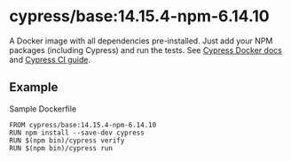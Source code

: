 <!-- WARNING: this file was autogenerated by generate-base-image.js -->
# cypress/base:14.15.4-npm-6.14.10

A Docker image with all dependencies pre-installed.
Just add your NPM packages (including Cypress) and run the tests.
See [Cypress Docker docs](https://on.cypress.io/docker) and
[Cypress CI guide](https://on.cypress.io/ci).

## Example

Sample Dockerfile

```
FROM cypress/base:14.15.4-npm-6.14.10
RUN npm install --save-dev cypress
RUN $(npm bin)/cypress verify
RUN $(npm bin)/cypress run
```
